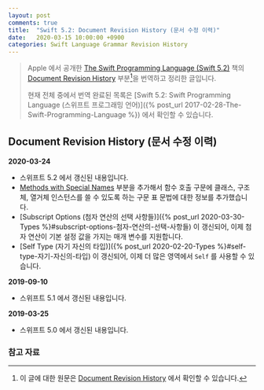 ```yaml
---
layout: post
comments: true
title:  "Swift 5.2: Document Revision History (문서 수정 이력)"
date:   2020-03-15 10:00:00 +0900
categories: Swift Language Grammar Revision History
---
```


> Apple 에서 공개한 [The Swift Programming Language (Swift 5.2)](https://docs.swift.org/swift-book/) 책의 [Document Revision History](https://docs.swift.org/swift-book/RevisionHistory/RevisionHistory.html) 부분[^Revision-History]을 번역하고 정리한 글입니다.
>
> 현재 전체 중에서 번역 완료된 목록은 [Swift 5.2: Swift Programming Language (스위프트 프로그래밍 언어)]({% post_url 2017-02-28-The-Swift-Programming-Language %}) 에서 확인할 수 있습니다.

## Document Revision History (문서 수정 이력)

**2020-03-24**

* 스위프트 5.2 에서 갱신된 내용입니다.
* [Methods with Special Names]() 부분을 추가해서 함수 호출 구문에 클래스, 구조체, 열거체 인스턴스를 쓸 수 있도록 하는 구문 표 문법에 대한 정보를 추가했습니다.
* [Subscript Options (첨자 연산의 선택 사항들)]({% post_url 2020-03-30-Types %}#subscript-options-첨자-연산의-선택-사항들) 이 갱신되어, 이제 첨자 연산이 기본 설정 값을 가지는 매개 변수를 지원합니다.
* [Self Type (자기 자신의 타입)]({% post_url 2020-02-20-Types %}#self-type-자기-자신의-타입) 이 갱신되어, 이제 더 많은 영역에서 `Self` 를 사용할 수 있습니다.

**2019-09-10**

* 스위프트 5.1 에서 갱신된 내용입니다.

**2019-03-25**

* 스위프트 5.0 에서 갱신된 내용입니다.

### 참고 자료

[^Revision-History]: 이 글에 대한 원문은 [Document Revision History](https://docs.swift.org/swift-book/RevisionHistory/RevisionHistory.html) 에서 확인할 수 있습니다.
